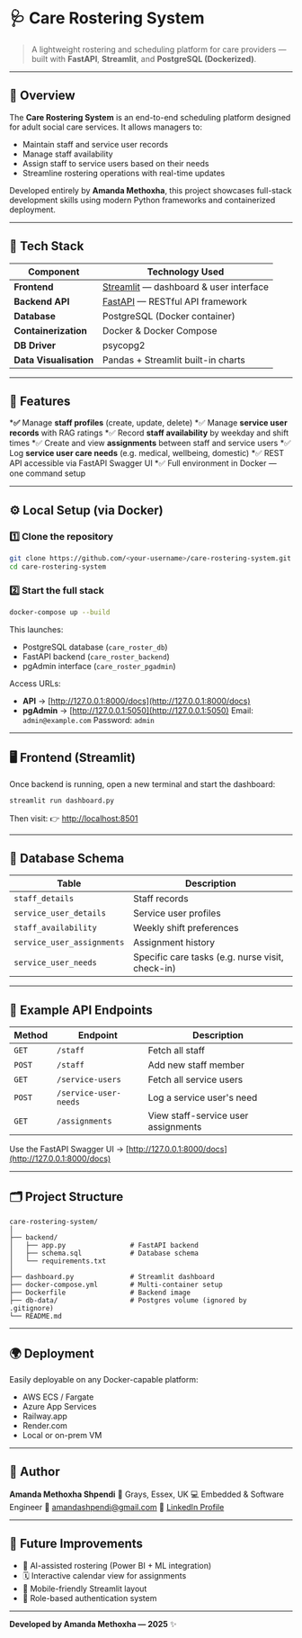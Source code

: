 # 🩺 Care Rostering System

> A lightweight rostering and scheduling platform for care providers — built with **FastAPI**, **Streamlit**, and **PostgreSQL (Dockerized)**.

---

## 🚀 Overview

The **Care Rostering System** is an end-to-end scheduling platform designed for adult social care services.
It allows managers to:

* Maintain staff and service user records
* Manage staff availability
* Assign staff to service users based on their needs
* Streamline rostering operations with real-time updates

Developed entirely by **Amanda Methoxha**, this project showcases full-stack development skills using modern Python frameworks and containerized deployment.

---

## 🧩 Tech Stack

| Component              | Technology Used                                                  |
| ---------------------- | ---------------------------------------------------------------- |
| **Frontend**           | [Streamlit](https://streamlit.io/) — dashboard & user interface  |
| **Backend API**        | [FastAPI](https://fastapi.tiangolo.com/) — RESTful API framework |
| **Database**           | PostgreSQL (Docker container)                                    |
| **Containerization**   | Docker & Docker Compose                                          |
| **DB Driver**          | psycopg2                                                         |
| **Data Visualisation** | Pandas + Streamlit built-in charts                               |

---

## 🧠 Features

***✅** Manage **staff profiles** (create, update, delete)
*✅ Manage **service user records** with RAG ratings
*✅ Record **staff availability** by weekday and shift times
*✅ Create and view **assignments** between staff and service users
*✅ Log **service user care needs** (e.g. medical, wellbeing, domestic)
*✅ REST API accessible via FastAPI Swagger UI
*✅ Full environment in Docker — one command setup

---

## ⚙️ Local Setup (via Docker)

### 1️⃣ Clone the repository

```bash
git clone https://github.com/<your-username>/care-rostering-system.git
cd care-rostering-system
```

### 2️⃣ Start the full stack

```bash
docker-compose up --build
```

This launches:

* PostgreSQL database (`care_roster_db`)
* FastAPI backend (`care_roster_backend`)
* pgAdmin interface (`care_roster_pgadmin`)

Access URLs:

* **API** → [http://127.0.0.1:8000/docs](http://127.0.0.1:8000/docs)
* **pgAdmin** → [http://127.0.0.1:5050](http://127.0.0.1:5050)
  Email: `admin@example.com`
  Password: `admin`

---

## 🖥️ Frontend (Streamlit)

Once backend is running, open a new terminal and start the dashboard:

```bash
streamlit run dashboard.py
```

Then visit:
👉 [http://localhost:8501](http://localhost:8501)

---

## 🧱 Database Schema

| Table                      | Description                                      |
| -------------------------- | ------------------------------------------------ |
| `staff_details`            | Staff records                                    |
| `service_user_details`     | Service user profiles                            |
| `staff_availability`       | Weekly shift preferences                         |
| `service_user_assignments` | Assignment history                               |
| `service_user_needs`       | Specific care tasks (e.g. nurse visit, check-in) |

---

## 🧰 Example API Endpoints

| Method | Endpoint              | Description                         |
| ------ | --------------------- | ----------------------------------- |
| `GET`  | `/staff`              | Fetch all staff                     |
| `POST` | `/staff`              | Add new staff member                |
| `GET`  | `/service-users`      | Fetch all service users             |
| `POST` | `/service-user-needs` | Log a service user's need           |
| `GET`  | `/assignments`        | View staff-service user assignments |

Use the FastAPI Swagger UI → [http://127.0.0.1:8000/docs](http://127.0.0.1:8000/docs)

---

## 🗂️ Project Structure

```
care-rostering-system/
│
├── backend/
│   ├── app.py                # FastAPI backend
│   ├── schema.sql            # Database schema
│   └── requirements.txt
│
├── dashboard.py              # Streamlit dashboard
├── docker-compose.yml        # Multi-container setup
├── Dockerfile                # Backend image
├── db-data/                  # Postgres volume (ignored by .gitignore)
└── README.md
```

---

## 🌍 Deployment

Easily deployable on any Docker-capable platform:

* AWS ECS / Fargate
* Azure App Services
* Railway.app
* Render.com
* Local or on-prem VM

---

## 👤 Author

**Amanda Methoxha Shpendi**
📍 Grays, Essex, UK
💻 Embedded & Software Engineer 
📧 [amandashpendi@gmail.com](mailto:amandashpendi@gmail.com) 
🔗 [LinkedIn Profile](https://www.linkedin.com/in/amanda-shpendi-463531160/)

---

## 🏁 Future Improvements

* 🧠 AI-assisted rostering (Power BI + ML integration)
* 🗓️ Interactive calendar view for assignments
* 📱 Mobile-friendly Streamlit layout
* 🔐 Role-based authentication system

---

**Developed by Amanda Methoxha — 2025** ✨
